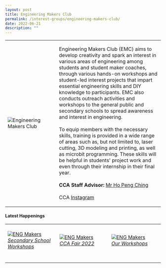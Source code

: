 ```yaml
---
layout: post
title: Engineering Makers Club
permalink: /interest-groups/engineering-makers-club/
date: 2022-06-21
description: ""
---
```


<div>
    <table>
        <tr>
            <td style="width:33%"><image src="/images/CCA_engmakers1.PNG" style="display:block;margin-left:auto;margin-right:auto;" alt="Engineering Makers Club"></image></td>
            <td>
                <p>
                    Engineering Makers Club (EMC) aims to develop creativity and spark an interest in various areas of engineering among students and student maker coaches, through various hands-on workshops and student-led interest projects that impart essential engineering skills and DIY knowledge to participants. EMC also conducts outreach activities and workshops to the general public and secondary schools to spread awareness and interest in engineering.<br>
                    <br>
                    To equip members with the necessary skills, training is provided in a wide range of areas such as, but not limited to, laser cutting, 3D modeling and printing, as well as microbit programming. These skills will be helpful in students' project work and even through their internship in their final year.<br>
                    <br>
                    <b>CCA Staff Advisor:</b> <a href="mailto:hopc@TP.EDU.SG">Mr Ho Peng Ching</a><br>
                    <br>
                    CCA <a href="https://www.instagram.com/tpemc/?hl=en">Instagram</a>
                </p>
            </td>
        </tr>
    </table>
</div>

#### Latest Happenings

<table>
    <tr>
        <td style="width:33%"><br>
            <a href="https://www.instagram.com/p/CdiA0zTpha7/">
                <image src="/images/Interest Groups/EMC_Secondary School Workshops.png" style="display:block;margin-left:auto;margin-right:auto;" alt="ENG Makers">
                <h6 style="margin-top:0%">Secondary School Workshops</h6>
                </image>
            </a>
        </td>
        <td style="width:33%"><br>
            <a href="https://www.instagram.com/p/Ccrep8WJi-r/">
                <image src="/images/Interest Groups/EMC_CCA Fair 2022.png" style="display:block;margin-left:auto;margin-right:auto;" alt="ENG Makers">
                <h6 style="margin-top:0%">CCA Fair 2022</h6>
                </image>
            </a>
        </td>
        <td style="width:33%"><br>
            <a href="https://www.instagram.com/p/CX0oQq5Psn0/">
                <image src="/images/Interest Groups/EMC_Our Workshops.png" style="display:block;margin-left:auto;margin-right:auto;" alt="ENG Makers">
                <h6 style="margin-top:0%">Our Workshops</h6>
                </image>
            </a>
        </td>
     </tr>
</table>